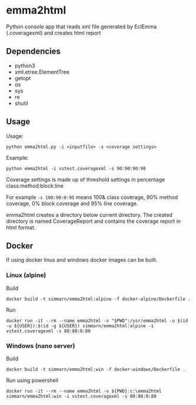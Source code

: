# emma2html
Python console app that reads xml file generated by EclEmma (.coveragexml) and creates html report

## Dependencies
* python3
* xml.etree.ElementTree
* getopt
* os
* sys
* re
* shutil

## Usage
Usage:

`python emma2html.py -i <inputfile> -s <coverage settings>`

Example:

`python emma2html -i vstest.coveragexml -s 90:90:90:90`

Coverage settings is made up of threshold settings in percentage class:method:block:line

For example `-s 100:90:0:95` means 100& class coverage, 90% method coverage, 0% block coverage and 95% line coverage.

emma2html creates a directory below current directory. The created directory is named CoverageReport and contains the coverage report in html format.

## Docker
If using docker linus and windows docker images can be built.

### Linux (alpine)
Build

`docker build -t simmarn/emma2html:alpine -f docker-alpine/Dockerfile .`

Run

`docker run -it --rm --name emma2html -v "$PWD":/usr/emma2html -u $(id -u ${USER}):$(id -g ${USER}) simmarn/emma2html:alpine -i vstest.coveragexml -s 80:80:0:80`

### Windows (nano server)
Build

`docker build -t simmarn/emma2html:win -f docker-windows/Dockerfile .`

Run using powershell

`docker run -it --rm --name emma2html -v ${PWD}:c:\emma2html simmarn/emma2html:win -i vstest.coveragexml -s 80:80:0:80`
